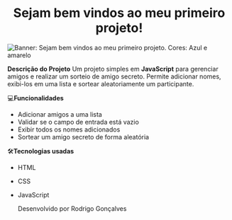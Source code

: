 <h1 align="center"> Sejam bem vindos ao meu primeiro projeto! </h1>


![Banner: Sejam bem vindos ao meu primeiro projeto. Cores: Azul e amarelo](https://github.com/user-attachments/assets/c89cb524-bf83-48ab-8a8c-8c17a8fc790c)


**Descrição do Projeto**
Um projeto simples em **JavaScript** para gerenciar amigos e realizar um sorteio de amigo secreto. Permite adicionar nomes, exibi-los em uma lista e sortear aleatoriamente um participante.

💻**Funcionalidades**
- Adicionar amigos a uma lista
- Validar se o campo de entrada está vazio
- Exibir todos os nomes adicionados
- Sortear um amigo secreto de forma aleatória

🛠**Tecnologias usadas**
- HTML  
- CSS  
- JavaScript

  Desenvolvido por Rodrigo Gonçalves
